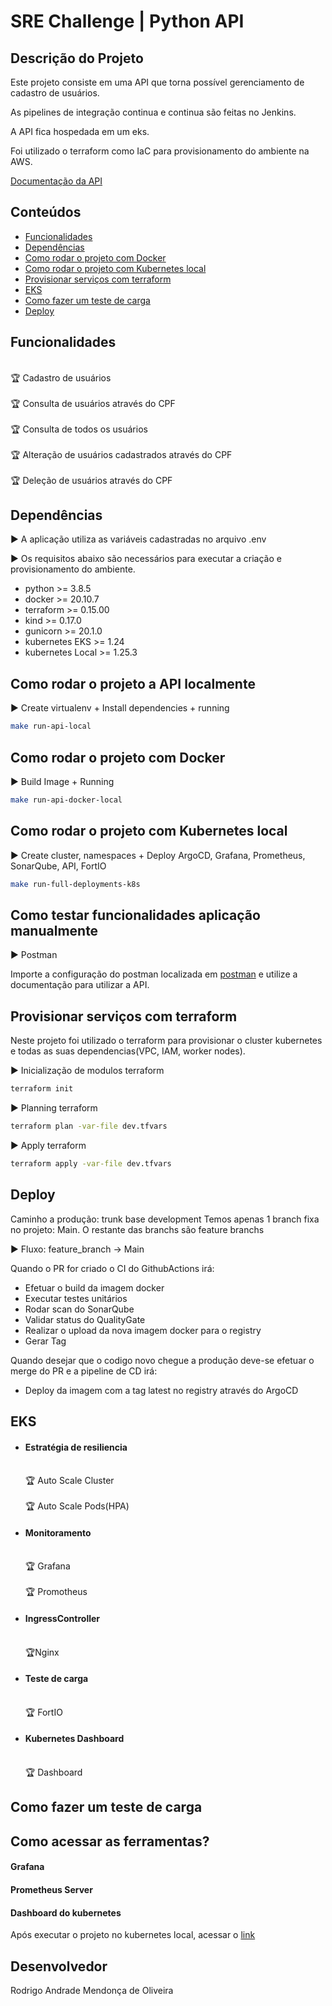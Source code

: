 # SRE Challenge | Python API

## Descrição do Projeto

Este projeto consiste em uma API que torna possível gerenciamento de cadastro de usuários.

As pipelines de integração continua e continua são feitas no Jenkins.

A API fica hospedada em um eks.

Foi utilizado o terraform como IaC para provisionamento do ambiente na AWS.

[Documentação da API](https://docs.google.com/document/d/11iMVa0PZWp-1hjGak5RW7J1ey3WyasWJ/edit#)

## Conteúdos
   * [Funcionalidades](#funcionalidades)
   * [Dependências](#dependências)
   * [Como rodar o projeto com Docker](#como-rodar-o-projeto-com-docker)
   * [Como rodar o projeto com Kubernetes local](#como-rodar-o-projeto-com-kubernetes-local)
   * [Provisionar serviços com terraform](#provisionar-serviços-com-terraform)
   * [EKS](#eks)
   * [Como fazer um teste de carga](#como-fazer-um-teste-de-carga)
   * [Deploy](#deploy)

## Funcionalidades

<br>:trophy: Cadastro de usuários</br>
<br>:trophy: Consulta de usuários através do CPF</br>
<br>:trophy: Consulta de todos os usuários</br>
<br>:trophy: Alteração de usuários cadastrados através do CPF</br>
<br>:trophy: Deleção de usuários através do CPF</br>

## Dependências

:arrow_forward: A aplicação utiliza as variáveis cadastradas no arquivo .env

:arrow_forward: Os requisitos abaixo são necessários para executar a criação e provisionamento do ambiente.

- python >= 3.8.5
- docker >= 20.10.7
- terraform >= 0.15.00
- kind >= 0.17.0
- gunicorn >= 20.1.0
- kubernetes EKS >= 1.24
- kubernetes Local >= 1.25.3

## Como rodar o projeto a API localmente

:arrow_forward: Create virtualenv + Install dependencies + running 

```sh
make run-api-local
```

## Como rodar o projeto com Docker

:arrow_forward: Build Image + Running

```sh
make run-api-docker-local
```

## Como rodar o projeto com Kubernetes local

:arrow_forward: Create cluster, namespaces + Deploy ArgoCD, Grafana, Prometheus, SonarQube, API, FortIO

```sh
make run-full-deployments-k8s
```

## Como testar funcionalidades aplicação manualmente

:arrow_forward: Postman

Importe a configuração do postman localizada em [postman](https://github.com/msnhd2/srechallenge/blob/main/api/postman/SRE-Challenge.postman_collection.json) e utilize a documentação para utilizar a API.


## Provisionar serviços com terraform

 Neste projeto foi utilizado o terraform para provisionar o cluster kubernetes e todas as suas dependencias(VPC, IAM, worker nodes).

:arrow_forward: Inicialização de modulos terraform

```sh
terraform init
```

:arrow_forward: Planning terraform

```sh
terraform plan -var-file dev.tfvars
```

:arrow_forward: Apply terraform

```sh
terraform apply -var-file dev.tfvars
```

## Deploy

Caminho a produção: trunk base development
 Temos apenas 1 branch fixa no projeto: Main.
 O restante das branchs são feature branchs

 :arrow_forward: Fluxo: feature_branch -> Main

 Quando o PR for criado o CI do GithubActions irá:
 - Efetuar o build da imagem docker
 - Executar testes unitários
 - Rodar scan do SonarQube
 - Validar status do QualityGate
 - Realizar o upload da nova imagem docker para o registry
 - Gerar Tag

Quando desejar que o codigo novo chegue a produção deve-se efetuar o merge do PR e a pipeline de CD irá:
 - Deploy da imagem com a tag latest no registry através do ArgoCD

## EKS

 - #### Estratégia de resiliencia
   <br>:trophy: Auto Scale Cluster</br>
   <br>:trophy: Auto Scale Pods(HPA)</br>

 - #### Monitoramento
   <br>:trophy: Grafana</br>
   <br>:trophy: Promotheus</br>

 - #### IngressController
   <br>:trophy:Nginx</br>

 - #### Teste de carga
   <br>:trophy: FortIO</br>

 - #### Kubernetes Dashboard
   <br>:trophy: Dashboard</br>

## Como fazer um teste de carga


## Como acessar as ferramentas?

#### Grafana

#### Prometheus Server

#### Dashboard do kubernetes

Após executar o projeto no kubernetes local, acessar o [link](http://localhost:8001/api/v1/namespaces/kubernetes-dashboard/services/https:kubernetes-dashboard:/proxy/)

 ## Desenvolvedor

 Rodrigo Andrade Mendonça de Oliveira